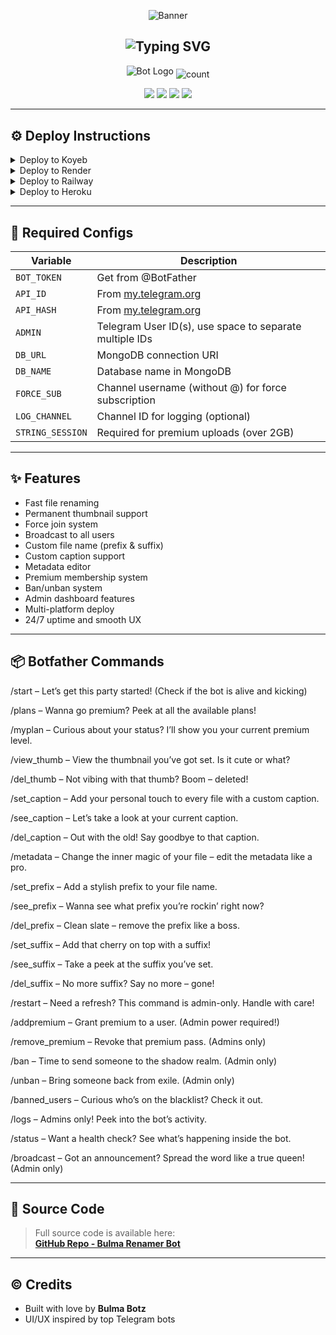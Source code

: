 <p align="center">
  <img src="https://user-images.githubusercontent.com/73097560/115834477-dbab4500-a447-11eb-908a-139a6edaec5c.gif" alt="Banner">
</p>

<h2 align="center">
  <img src="https://readme-typing-svg.herokuapp.com/?lines=𝗪𝗘𝗟𝗖𝗢𝗠+𝗧𝗢+𝗕𝗨𝗟𝗠𝗔+𝗥𝗘𝗡𝗔𝗠𝗘+𝗕𝗢𝗧!;𝗖𝗥𝗘𝗔𝗧𝗘𝗗+𝗕𝗬+𝗕𝗨𝗟𝗠𝗔+𝗕𝗢𝗧𝗭!;𝗜+𝗔𝗠+𝗣𝗢𝗪𝗘𝗥𝗙𝗨𝗟+𝗧𝗚+𝗥𝗘𝗡𝗔𝗠𝗘+𝗕𝗢𝗧!" alt="Typing SVG">
</h2>

<p align="center">
  <img src="https://files.catbox.moe/j012lo.jpg" alt="Bot Logo">
  <img align="middle" alt="count" src="https://count.getloli.com/get/@:otterai?theme=rule34">
</p>

<p align="center">
  <img src="https://img.shields.io/github/forks/MythicMosaic/4GB-Renamer-bot-With-metadata-?style=for-the-badge">
  <img src="https://img.shields.io/github/stars/MythicMosaic/4GB-Renamer-bot-With-metadata-?color=%23&style=for-the-badge">
  <img src="https://img.shields.io/github/license/MythicMosaic/4GB-Renamer-bot-With-metadata-?style=for-the-badge">
  <img src="https://img.shields.io/github/issues/MythicMosaic/4GB-Renamer-bot-With-metadata-?style=for-the-badge">
</p>

---

## ⚙️ Deploy Instructions

<details><summary>Deploy to Koyeb</summary>
  
[![Deploy to Koyeb](https://www.koyeb.com/static/images/deploy/button.svg)](https://app.koyeb.com/deploy?type=git&repository=github.com/MythicMosaic/4GB-Renamer-bot-With-metadata-&env[BOT_TOKEN]&env[API_ID]&env[API_HASH]&env[WEBHOOK]=True&env[ADMIN]&env[DB_URL]&env[DB_NAME]=BulmaDB&env[FORCE_SUB]&env[START_PIC]&env[LOG_CHANNEL]=YourLogChannel&run_command=python%20bot.py&branch=main&name=bulma-renamer)
</details>

<details><summary>Deploy to Render</summary>
  
[![Deploy to Render](https://render.com/images/deploy-to-render-button.svg)](https://render.com/deploy?repo=https://github.com/MythicMosaic/4GB-Renamer-bot-With-metadata-)
</details>

<details><summary>Deploy to Railway</summary>
  
[![Deploy to Railway](https://railway.app/button.svg)](https://railway.app)
</details>

<details><summary>Deploy to Heroku</summary>
  
[![Deploy to Heroku](https://img.shields.io/badge/Deploy%20To%20Heroku-black?style=for-the-badge&logo=heroku)](https://heroku.com/deploy?template=https://github.com/MythicMosaic/4GB-Renamer-bot-With-metadata-)
</details>

---

## 🔐 Required Configs

| Variable         | Description                                                   |
| ---------------- | ------------------------------------------------------------- |
| `BOT_TOKEN`       | Get from @BotFather                                           |
| `API_ID`          | From [my.telegram.org](https://my.telegram.org)              |
| `API_HASH`        | From [my.telegram.org](https://my.telegram.org)              |
| `ADMIN`           | Telegram User ID(s), use space to separate multiple IDs      |
| `DB_URL`          | MongoDB connection URI                                       |
| `DB_NAME`         | Database name in MongoDB                                     |
| `FORCE_SUB`       | Channel username (without @) for force subscription          |
| `LOG_CHANNEL`     | Channel ID for logging (optional)                            |
| `STRING_SESSION`  | Required for premium uploads (over 2GB)                      |

---

## ✨ Features

- Fast file renaming
- Permanent thumbnail support
- Force join system
- Broadcast to all users
- Custom file name (prefix & suffix)
- Custom caption support
- Metadata editor
- Premium membership system
- Ban/unban system
- Admin dashboard features
- Multi-platform deploy
- 24/7 uptime and smooth UX

---

## 📦 Botfather Commands

/start – Let’s get this party started! (Check if the bot is alive and kicking)

/plans – Wanna go premium? Peek at all the available plans!

/myplan – Curious about your status? I’ll show you your current premium level.

/view_thumb – View the thumbnail you’ve got set. Is it cute or what?

/del_thumb – Not vibing with that thumb? Boom – deleted!

/set_caption – Add your personal touch to every file with a custom caption.

/see_caption – Let’s take a look at your current caption.

/del_caption – Out with the old! Say goodbye to that caption.

/metadata – Change the inner magic of your file – edit the metadata like a pro.

/set_prefix – Add a stylish prefix to your file name.

/see_prefix – Wanna see what prefix you’re rockin’ right now?

/del_prefix – Clean slate – remove the prefix like a boss.

/set_suffix – Add that cherry on top with a suffix!

/see_suffix – Take a peek at the suffix you’ve set.

/del_suffix – No more suffix? Say no more – gone!

/restart – Need a refresh? This command is admin-only. Handle with care!

/addpremium – Grant premium to a user. (Admin power required!)

/remove_premium – Revoke that premium pass. (Admins only)

/ban – Time to send someone to the shadow realm. (Admin only)

/unban – Bring someone back from exile. (Admin only)

/banned_users – Curious who’s on the blacklist? Check it out.

/logs – Admins only! Peek into the bot’s activity.

/status – Want a health check? See what’s happening inside the bot.

/broadcast – Got an announcement? Spread the word like a true queen! (Admin only)

---

## 📂 Source Code

> Full source code is available here:  
**[GitHub Repo - Bulma Renamer Bot](https://github.com/MythicMosaic/4GB-Renamer-bot-With-metadata-)**

---

## ©️ Credits

- Built with love by **Bulma Botz**
- UI/UX inspired by top Telegram bots
